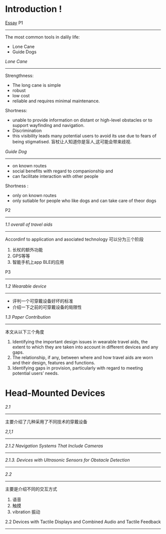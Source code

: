 # Introduction !
[Essay](assets/sensors-22-05454-v2.pdf)
P1
___

The most common tools in dalily life:
- Lone Cane
- Guide Dogs

*Lone Cane*
___
Strengthness:
- The long cane is simple
- robust
- low cost
- reliable and requires minimal maintenance. 

Shortness:
- unable to provide information on distant or high-level obstacles or to support wayfinding and navigation.
- Discrimination
- this visibility leads many potential users to avoid its use due to fears of being stigmatised. 盲杖让人知道你是盲人,这可能会带来歧视.

*Guide Dog*
___
- on known routes
- social benefits with regard to companionship and 
- can facilitate interaction with other people

Shortness :
- only on known routes
- only sutiable for people who like dogs and can take care of theor dogs


P2
___

*1.1 overall of travel aids*
___
Accordinf to application and asociated technology
可以分为三个阶段
1. 长杖的额外功能
2. GPS等等
3. 智能手机上app BLE的应用

P3
___

*1.2 Wearable device*
___
- 评判一个可穿戴设备好坏的标准
- 介绍一下之前的可穿戴设备的局限性

*1.3 Paper Contribution*
___
本文从以下三个角度
1. Identifying the important design issues in wearable travel aids, the extent to which they are taken into account in different devices and any gaps.
2. The relationship, if any, between where and how travel aids are worn and their design, features and functions.
3. Identifying gaps in provision, particularly with regard to meeting potential users’ needs.


# Head-Mounted Devices

*2.1*
___

主要介绍了几种采用了不同技术的穿戴设备


*2,1,1*
___



*2.1.2 Navigation Systems That Include Cameras*
___

*2.1.3. Devices with Ultrasonic Sensors for Obstacle Detection*
___



*2.2*
___
主要是介绍不同的交互方式
1. 语音
2. 触摸
3. vibration 振动


2.2 Devices with Tactile Displays and Combined Audio and Tactile Feedback
___
